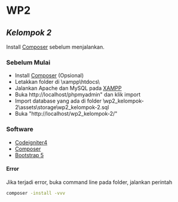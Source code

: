 # WP2
## _Kelompok 2_

Install [Composer](https://getcomposer.org/download/ "Composer") sebelum menjalankan.

### Sebelum Mulai

- Install [Composer](https://getcomposer.org/download/ "Composer") (Opsional)
- Letakkan folder di \xampp\htdocs\
- Jalankan Apache dan MySQL pada [XAMPP](https://www.apachefriends.org/ "XAMPP")
- Buka http://localhost/phpmyadmin" dan klik import
- Import database yang ada di folder \wp2_kelompok-2\assets\storage\wp2_kelompok-2.sql
- Buka "http://localhost/wp2_kelompok-2/"

### Software
- [Codeigniter4](https://www.codeigniter.com/user_guide/intro/index.html "Codeigniter4")
- [Composer](https://getcomposer.org/ "Composer")
- [Bootstrap 5](https://getbootstrap.com/ "Bootstrap 5")

#### Error
Jika terjadi error, buka command line pada folder, jalankan perintah 
```sh
composer -install -vvv
```
